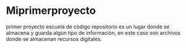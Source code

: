 # Miprimerproyecto
primer proyecto escuela de còdigo
repositorio es un lugar donde se almacena y guarda algùn tipo de informaciòn, en este caso son archivos donde se almacenan recursos digitales.
